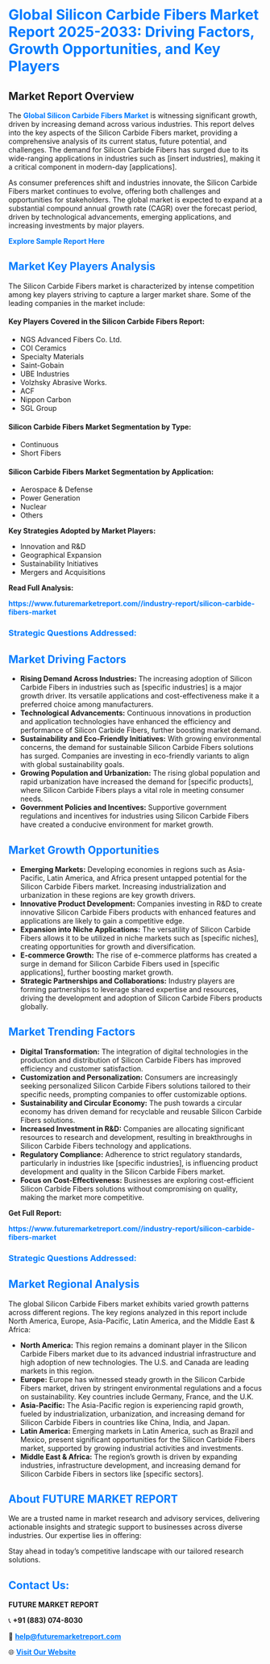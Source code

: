 <h1 style="color: #007BFF;">Global Silicon Carbide Fibers Market Report 2025-2033: Driving Factors, Growth Opportunities, and Key Players</h1>

<section id="overview">
<h2>Market Report Overview</h2>
<p>The <a href="https://www.futuremarketreport.com//industry-report/silicon-carbide-fibers-market" style="color: #007BFF; text-decoration: none;"><strong>Global Silicon Carbide Fibers Market</strong></a> is witnessing significant growth, driven by increasing demand across various industries. This report delves into the key aspects of the Silicon Carbide Fibers market, providing a comprehensive analysis of its current status, future potential, and challenges. The demand for Silicon Carbide Fibers has surged due to its wide-ranging applications in industries such as [insert industries], making it a critical component in modern-day [applications].</p>
<p>As consumer preferences shift and industries innovate, the Silicon Carbide Fibers market continues to evolve, offering both challenges and opportunities for stakeholders. The global market is expected to expand at a substantial compound annual growth rate (CAGR) over the forecast period, driven by technological advancements, emerging applications, and increasing investments by major players.</p>
</section>

<section id="overview">
<p><a href="https://www.futuremarketreport.com//request-sample/reportId=91374" style="color: #007BFF; text-decoration: none;"><strong>Explore Sample Report Here</strong></a></p>
</section>

<section id="key-players">
<h2 style="color: #007BFF;">Market Key Players Analysis</h2>
<p>The Silicon Carbide Fibers market is characterized by intense competition among key players striving to capture a larger market share. Some of the leading companies in the market include:</p>
<h4>Key Players Covered in the Silicon Carbide Fibers Report:</h4>
<ul><li>NGS Advanced Fibers Co. Ltd.</li><li>COI Ceramics</li><li>Specialty Materials</li><li>Saint-Gobain</li><li>UBE Industries</li><li>Volzhsky Abrasive Works.</li><li>ACF</li><li>Nippon Carbon</li><li>SGL Group</li></ul>
<h4>Silicon Carbide Fibers Market Segmentation by Type:</h4>
<ul><li>Continuous</li><li>Short Fibers</li></ul>

<h4>Silicon Carbide Fibers Market Segmentation by Application:</h4>
<ul><li>Aerospace &amp; Defense</li><li>Power Generation</li><li>Nuclear</li><li>Others</li></ul>
<p><strong>Key Strategies Adopted by Market Players:</strong></p>
<ul>
<li>Innovation and R&D</li>
<li>Geographical Expansion</li>
<li>Sustainability Initiatives</li>
<li>Mergers and Acquisitions</li>
</ul>
</section>

<section>
<p><strong>Read Full Analysis: </strong></p><a href="https://www.futuremarketreport.com//industry-report/silicon-carbide-fibers-market" style="color: #007BFF; text-decoration: none;"><strong>https://www.futuremarketreport.com//industry-report/silicon-carbide-fibers-market</strong></a>
<h3 style="color: #007BFF;">Strategic Questions Addressed:</h3>
</section>

<section id="driving-factors">
<h2 style="color: #007BFF;">Market Driving Factors</h2>
<ul>
<li><strong>Rising Demand Across Industries:</strong> The increasing adoption of Silicon Carbide Fibers in industries such as [specific industries] is a major growth driver. Its versatile applications and cost-effectiveness make it a preferred choice among manufacturers.</li>
<li><strong>Technological Advancements:</strong> Continuous innovations in production and application technologies have enhanced the efficiency and performance of Silicon Carbide Fibers, further boosting market demand.</li>
<li><strong>Sustainability and Eco-Friendly Initiatives:</strong> With growing environmental concerns, the demand for sustainable Silicon Carbide Fibers solutions has surged. Companies are investing in eco-friendly variants to align with global sustainability goals.</li>
<li><strong>Growing Population and Urbanization:</strong> The rising global population and rapid urbanization have increased the demand for [specific products], where Silicon Carbide Fibers plays a vital role in meeting consumer needs.</li>
<li><strong>Government Policies and Incentives:</strong> Supportive government regulations and incentives for industries using Silicon Carbide Fibers have created a conducive environment for market growth.</li>
</ul>
</section>

<section id="growth-opportunities">
<h2 style="color: #007BFF;">Market Growth Opportunities</h2>
<ul>
<li><strong>Emerging Markets:</strong> Developing economies in regions such as Asia-Pacific, Latin America, and Africa present untapped potential for the Silicon Carbide Fibers market. Increasing industrialization and urbanization in these regions are key growth drivers.</li>
<li><strong>Innovative Product Development:</strong> Companies investing in R&D to create innovative Silicon Carbide Fibers products with enhanced features and applications are likely to gain a competitive edge.</li>
<li><strong>Expansion into Niche Applications:</strong> The versatility of Silicon Carbide Fibers allows it to be utilized in niche markets such as [specific niches], creating opportunities for growth and diversification.</li>
<li><strong>E-commerce Growth:</strong> The rise of e-commerce platforms has created a surge in demand for Silicon Carbide Fibers used in [specific applications], further boosting market growth.</li>
<li><strong>Strategic Partnerships and Collaborations:</strong> Industry players are forming partnerships to leverage shared expertise and resources, driving the development and adoption of Silicon Carbide Fibers products globally.</li>
</ul>
</section>

<section id="trending-factors">
<h2 style="color: #007BFF;">Market Trending Factors</h2>
<ul>
<li><strong>Digital Transformation:</strong> The integration of digital technologies in the production and distribution of Silicon Carbide Fibers has improved efficiency and customer satisfaction.</li>
<li><strong>Customization and Personalization:</strong> Consumers are increasingly seeking personalized Silicon Carbide Fibers solutions tailored to their specific needs, prompting companies to offer customizable options.</li>
<li><strong>Sustainability and Circular Economy:</strong> The push towards a circular economy has driven demand for recyclable and reusable Silicon Carbide Fibers solutions.</li>
<li><strong>Increased Investment in R&D:</strong> Companies are allocating significant resources to research and development, resulting in breakthroughs in Silicon Carbide Fibers technology and applications.</li>
<li><strong>Regulatory Compliance:</strong> Adherence to strict regulatory standards, particularly in industries like [specific industries], is influencing product development and quality in the Silicon Carbide Fibers market.</li>
<li><strong>Focus on Cost-Effectiveness:</strong> Businesses are exploring cost-efficient Silicon Carbide Fibers solutions without compromising on quality, making the market more competitive.</li>
</ul>
</section>

<section>
<p><strong>Get Full Report: </strong></p><a href="https://www.futuremarketreport.com//industry-report/silicon-carbide-fibers-market" style="color: #007BFF; text-decoration: none;"><strong>https://www.futuremarketreport.com//industry-report/silicon-carbide-fibers-market</strong></a>
<h3 style="color: #007BFF;">Strategic Questions Addressed:</h3>
</section>


<section id="regional-analysis">
<h2 style="color: #007BFF;">Market Regional Analysis</h2>
<p>The global Silicon Carbide Fibers market exhibits varied growth patterns across different regions. The key regions analyzed in this report include North America, Europe, Asia-Pacific, Latin America, and the Middle East & Africa:</p>
<ul>
<li><strong>North America:</strong> This region remains a dominant player in the Silicon Carbide Fibers market due to its advanced industrial infrastructure and high adoption of new technologies. The U.S. and Canada are leading markets in this region.</li>
<li><strong>Europe:</strong> Europe has witnessed steady growth in the Silicon Carbide Fibers market, driven by stringent environmental regulations and a focus on sustainability. Key countries include Germany, France, and the U.K.</li>
<li><strong>Asia-Pacific:</strong> The Asia-Pacific region is experiencing rapid growth, fueled by industrialization, urbanization, and increasing demand for Silicon Carbide Fibers in countries like China, India, and Japan.</li>
<li><strong>Latin America:</strong> Emerging markets in Latin America, such as Brazil and Mexico, present significant opportunities for the Silicon Carbide Fibers market, supported by growing industrial activities and investments.</li>
<li><strong>Middle East & Africa:</strong> The region’s growth is driven by expanding industries, infrastructure development, and increasing demand for Silicon Carbide Fibers in sectors like [specific sectors].</li>
</ul>
</section>

<footer>
<h2 style="color: #007BFF;">About FUTURE MARKET REPORT</h2>
<p>We are a trusted name in market research and advisory services, delivering actionable insights and strategic support to businesses across diverse industries. Our expertise lies in offering:</p>

<p>Stay ahead in today’s competitive landscape with our tailored research solutions.</p>

<h2 style="color: #007BFF;">Contact Us:</h2>
<p><strong>FUTURE MARKET REPORT</strong></p>
<p>📞 <strong>+91 (883) 074-8030</strong></p>
<p>📧 <strong><a href="mailto:help@futuremarketreport.com" style="color: #007BFF;">help@futuremarketreport.com</a></strong></p>
<p>🌐 <strong><a href="https://www.futuremarketreport.com/" style="color: #007BFF;">Visit Our Website</a></strong></p>
</footer>